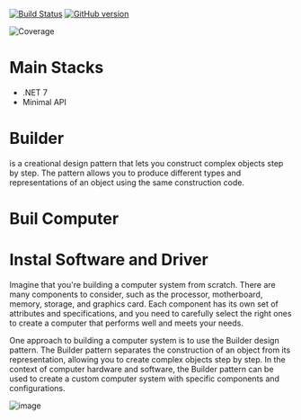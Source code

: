 [![Build Status](https://travis-ci.org/joemccann/dillinger.svg?branch=master)](https://travis-ci.org/joemccann/dillinger)
[![GitHub version](https://badge.fury.io/gh/Naereen%2FStrapDown.js.svg)](https://github.com/Naereen/StrapDown.js)



![Coverage](https://github.com/renanvolkers/DesignPatterns/main/coverage_badge.svg?sanitize=true)

# Main Stacks
* .NET 7 
* Minimal API


# Builder
is a creational design pattern that lets you construct complex objects step by step. The pattern allows you to produce different types and representations of an object using the same construction code.

# Buil Computer
# Instal Software and Driver

Imagine that you're building a computer system from scratch. There are many components to consider, such as the processor, motherboard, memory, storage, and graphics card. Each component has its own set of attributes and specifications, and you need to carefully select the right ones to create a computer that performs well and meets your needs.

One approach to building a computer system is to use the Builder design pattern. The Builder pattern separates the construction of an object from its representation, allowing you to create complex objects step by step. In the context of computer hardware and software, the Builder pattern can be used to create a custom computer system with specific components and configurations.

![image](https://user-images.githubusercontent.com/5272594/219114973-56125f8b-e2c7-4dd7-8c8a-7b829f320d67.png)




